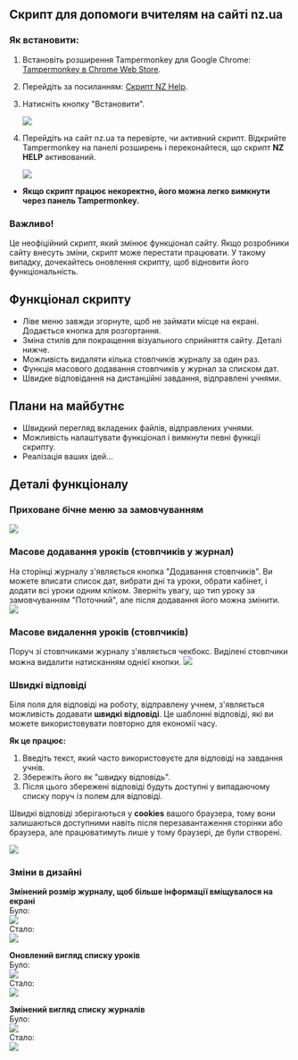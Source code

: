 ## Скрипт для допомоги вчителям на сайті nz.ua

### Як встановити:
1. Встановіть розширення Tampermonkey для Google Chrome: [Tampermonkey в Chrome Web Store](https://chromewebstore.google.com/detail/tampermonkey/dhdgffkkebhmkfjojejmpbldmpobfkfo).
2. Перейдіть за посиланням: [Скрипт NZ Help](https://raw.githubusercontent.com/derogit/nz-help/main/script.user.js).
3. Натисніть кнопку "Встановити".
   
   ![](https://i.imgur.com/78LhvvP.png)

4. Перейдіть на сайт nz.ua та перевірте, чи активний скрипт. Відкрийте Tampermonkey на панелі розширень і переконайтеся, що скрипт **NZ HELP** активований.

   ![](https://i.imgur.com/6gIbe1w.png)

- **Якщо скрипт працює некоректно, його можна легко вимкнути через панель Tampermonkey.**

### Важливо!
Це неофіційний скрипт, який змінює функціонал сайту. Якщо розробники сайту внесуть зміни, скрипт може перестати працювати. У такому випадку, дочекайтесь оновлення скрипту, щоб відновити його функціональність.

## Функціонал скрипту
- Ліве меню завжди згорнуте, щоб не займати місце на екрані. Додається кнопка для розгортання.
- Зміна стилів для покращення візуального сприйняття сайту. Деталі нижче.
- Можливість видаляти кілька стовпчиків журналу за один раз.
- Функція масового додавання стовпчиків у журнал за списком дат.
- Швидке відповідання на дистанційні завдання, відправлені учнями.

## Плани на майбутнє
- Швидкий перегляд вкладених файлів, відправлених учнями.
- Можливість налаштувати функціонал і вимкнути певні функції скрипту.
- Реалізація ваших ідей...

## Деталі функціоналу
### Приховане бічне меню за замовчуванням
![](https://i.imgur.com/RZsfCGr.gif)

### Масове додавання уроків (стовпчиків у журнал)
На сторінці журналу з'являється кнопка "Додавання стовпчиків". Ви можете вписати список дат, вибрати дні та уроки, обрати кабінет, і додати всі уроки одним кліком. Зверніть увагу, що тип уроку за замовчуванням "Поточний", але після додавання його можна змінити.
![](https://i.imgur.com/c3Zkp6N.gif)

### Масове видалення уроків (стовпчиків)
Поруч зі стовпчиками журналу з'являється чекбокс. Виділені стовпчики можна видалити натисканням однієї кнопки.
![](https://i.imgur.com/3JxbKzq.gif)

### Швидкі відповіді

Біля поля для відповіді на роботу, відправлену учнем, з'являється можливість додавати **швидкі відповіді**. Це шаблонні відповіді, які ви можете використовувати повторно для економії часу.

**Як це працює:**
1. Введіть текст, який часто використовуєте для відповіді на завдання учнів.
2. Збережіть його як "швидку відповідь".
3. Після цього збережені відповіді будуть доступні у випадаючому списку поруч із полем для відповіді.

Швидкі відповіді зберігаються у **cookies** вашого браузера, тому вони залишаються доступними навіть після перезавантаження сторінки або браузера, але працюватимуть лише у тому браузері, де були створені.

![](https://i.imgur.com/DsMeqbx.gif)

### Зміни в дизайні

**Змінений розмір журналу, щоб більше інформації вміщувалося на екрані**  
Було:  
![](https://i.imgur.com/N62qUZ2.png)  
Стало:  
![](https://i.imgur.com/IdcBCLV.png)

**Оновлений вигляд списку уроків**  
Було:  
![](https://i.imgur.com/pzCI1jf.png)  
Стало:  
![](https://i.imgur.com/ilpIr3L.png)

**Змінений вигляд списку журналів**  
Було:  
![](https://i.imgur.com/zJhZLmj.png)  
Стало:  
![](https://i.imgur.com/eboYNV0.png)
